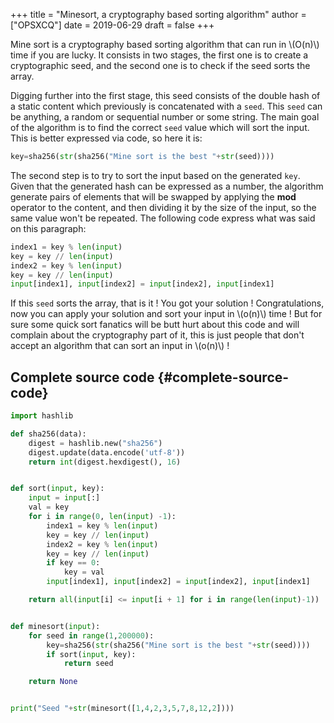 +++
title = "Minesort, a cryptography based sorting algorithm"
author = ["OPSXCQ"]
date = 2019-06-29
draft = false
+++

Mine sort is a cryptography based sorting algorithm that can run in \\(O(n)\\) time
if you are lucky. It consists in two stages, the first one is to create a
cryptographic seed, and the second one is to check if the seed sorts the array.

<!--more-->

Digging further into the first stage, this seed consists of the double hash of a
static content which previously is concatenated with a `seed`. This `seed` can be
anything, a random or sequential number or some string. The main goal of the
algorithm is to find the correct `seed` value which will sort the input. This is
better expressed via code, so here it is:

```python
key=sha256(str(sha256("Mine sort is the best "+str(seed))))
```

The second step is to try to sort the input based on the generated `key`. Given
that the generated hash can be expressed as a number, the algorithm generate
pairs of elements that will be swapped by applying the **mod** operator to the
content, and then dividing it by the size of the input, so the same value won't
be repeated. The following code express what was said on this paragraph:

```python
index1 = key % len(input)
key = key // len(input)
index2 = key % len(input)
key = key // len(input)
input[index1], input[index2] = input[index2], input[index1]
```

If this `seed` sorts the array, that is it ! You got your solution !
Congratulations, now you can apply your solution and sort your input in \\(o(n)\\)
time ! But for sure some quick sort fanatics will be butt hurt about this code
and will complain about the cryptography part of it, this is just people that
don't accept an algorithm that can sort an input in \\(o(n)\\) !


## Complete source code {#complete-source-code}

```python
import hashlib

def sha256(data):
    digest = hashlib.new("sha256")
    digest.update(data.encode('utf-8'))
    return int(digest.hexdigest(), 16)


def sort(input, key):
    input = input[:]
    val = key
    for i in range(0, len(input) -1):
        index1 = key % len(input)
        key = key // len(input)
        index2 = key % len(input)
        key = key // len(input)
        if key == 0:
            key = val
        input[index1], input[index2] = input[index2], input[index1]

    return all(input[i] <= input[i + 1] for i in range(len(input)-1))


def minesort(input):
    for seed in range(1,200000):
        key=sha256(str(sha256("Mine sort is the best "+str(seed))))
        if sort(input, key):
            return seed

    return None


print("Seed "+str(minesort([1,4,2,3,5,7,8,12,2])))
```
